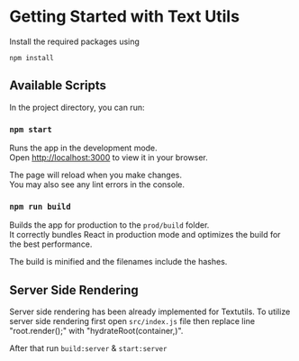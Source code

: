 # Getting Started with Text Utils

Install the required packages using 

`npm install` 

## Available Scripts

In the project directory, you can run:

### `npm start`

Runs the app in the development mode.\
Open [http://localhost:3000](http://localhost:3000) to view it in your browser.

The page will reload when you make changes.\
You may also see any lint errors in the console.

### `npm run build`

Builds the app for production to the `prod/build` folder.\
It correctly bundles React in production mode and optimizes the build for the best performance.

The build is minified and the filenames include the hashes.

## Server Side Rendering

Server side rendering has been already implemented for Textutils. To utilize server side rendering first open `src/index.js` file then replace line "root.render(<BrowserRouter><App/></BrowserRouter>);" with "hydrateRoot(container,<BrowserRouter><App/></BrowserRouter>)". 

After that run `build:server` &  `start:server`